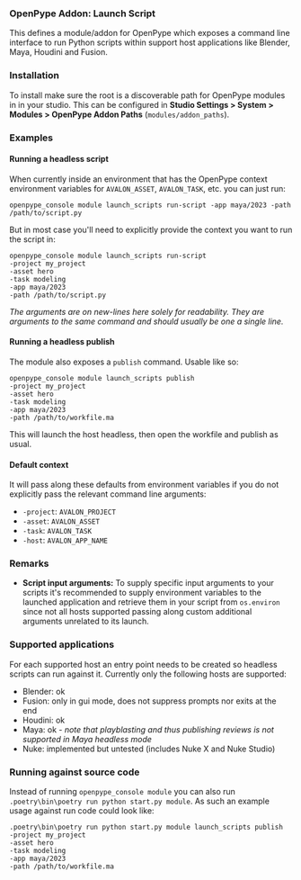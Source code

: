 ### OpenPype Addon: Launch Script

This defines a module/addon for OpenPype which exposes  a command line 
interface to run Python scripts within support host applications like Blender,
Maya, Houdini and Fusion.

### Installation

To install make sure the root is a discoverable path for OpenPype modules in
in your studio. This can be configured in **Studio Settings > System > Modules > OpenPype Addon Paths** (`modules/addon_paths`).

### Examples

#### Running a headless script

When currently inside an environment that has the OpenPype context environment
variables for `AVALON_ASSET`, `AVALON_TASK`, etc. you can just run:

```shell
openpype_console module launch_scripts run-script -app maya/2023 -path /path/to/script.py
```

But in most case you'll need to explicitly provide the context you want to run
the script in:
```shell
openpype_console module launch_scripts run-script 
-project my_project
-asset hero
-task modeling
-app maya/2023 
-path /path/to/script.py
```
_The arguments are on new-lines here solely for readability. They are arguments
to the same command and should usually be one a single line._

#### Running a headless publish

The module also exposes a `publish` command. Usable like so:

```shell
openpype_console module launch_scripts publish
-project my_project
-asset hero
-task modeling
-app maya/2023 
-path /path/to/workfile.ma
```

This will launch the host headless, then open the workfile and publish as usual.


#### Default context

It will pass along these defaults from environment variables if you
do not explicitly pass the relevant command line arguments:
- `-project`: `AVALON_PROJECT`
- `-asset`: `AVALON_ASSET`
- `-task`: `AVALON_TASK`
- `-host`: `AVALON_APP_NAME`

### Remarks

- **Script input arguments:** To supply specific input arguments to your scripts it's recommended to supply
environment variables to the launched application and retrieve them in your script
from `os.environ` since not all hosts supported passing along custom additional arguments unrelated to its launch.

### Supported applications

For each supported host an entry point needs to be created so headless scripts
can run against it. Currently only the following hosts are supported:

- Blender: ok
- Fusion: only in gui mode, does not suppress prompts nor exits at the end
- Houdini: ok
- Maya: ok - _note that playblasting and thus publishing reviews is not supported in Maya headless mode_
- Nuke: implemented but untested (includes Nuke X and Nuke Studio)

### Running against source code

Instead of running `openpype_console module` you can also run `.poetry\bin\poetry run python start.py module`. As such an example usage against run code could look like:

```shell
.poetry\bin\poetry run python start.py module launch_scripts publish
-project my_project
-asset hero
-task modeling
-app maya/2023 
-path /path/to/workfile.ma
```
